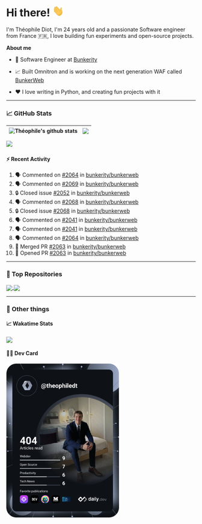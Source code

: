 # Hi there! <img src="./wave.gif" width="30px" height="30px" />

I'm Théophile Diot, I'm 24 years old and a passionate Software engineer from France 🇫🇷, I love building fun experiments and open-source projects.

**About me**

- 💼 Software Engineer at [Bunkerity](https://www.bunkerity.com/)

- 📈 Built Omnitron and is working on the next generation WAF called [BunkerWeb](https://www.bunkerweb.io)

- ❤️ I love writing in Python, and creating fun projects with it

---

### 📈 GitHub Stats

| <img align="center" src="https://github-readme-stats.vercel.app/api?username=TheophileDiot&show_icons=true&include_all_commits=true&theme=algolia&hide_border=true&rank_icon=github" alt="Théophile's github stats" /> | <img align="center" src="https://github-readme-stats.vercel.app/api/top-langs/?username=TheophileDiot&layout=compact&theme=algolia&hide_border=true" /> |
| ---------------------------------------------------------------------------------------------------------------------------------------------------------------------------------------------------------------------- | ------------------------------------------------------------------------------------------------------------------------------------------------------- |

![](https://github-readme-activity-graph.vercel.app/graph?username=TheophileDiot&theme=tokyo-night)

#### :zap: Recent Activity

<!--START_SECTION:activity-->
1. 🗣 Commented on [#2064](https://github.com/bunkerity/bunkerweb/issues/2064#issuecomment-2709585714) in [bunkerity/bunkerweb](https://github.com/bunkerity/bunkerweb)
2. 🗣 Commented on [#2069](https://github.com/bunkerity/bunkerweb/issues/2069#issuecomment-2704213944) in [bunkerity/bunkerweb](https://github.com/bunkerity/bunkerweb)
3. 🔒 Closed issue [#2052](https://github.com/bunkerity/bunkerweb/issues/2052) in [bunkerity/bunkerweb](https://github.com/bunkerity/bunkerweb)
4. 🗣 Commented on [#2068](https://github.com/bunkerity/bunkerweb/issues/2068#issuecomment-2703895531) in [bunkerity/bunkerweb](https://github.com/bunkerity/bunkerweb)
5. 🔒 Closed issue [#2068](https://github.com/bunkerity/bunkerweb/issues/2068) in [bunkerity/bunkerweb](https://github.com/bunkerity/bunkerweb)
6. 🗣 Commented on [#2041](https://github.com/bunkerity/bunkerweb/issues/2041#issuecomment-2703109269) in [bunkerity/bunkerweb](https://github.com/bunkerity/bunkerweb)
7. 🗣 Commented on [#2041](https://github.com/bunkerity/bunkerweb/issues/2041#issuecomment-2703036359) in [bunkerity/bunkerweb](https://github.com/bunkerity/bunkerweb)
8. 🗣 Commented on [#2064](https://github.com/bunkerity/bunkerweb/issues/2064#issuecomment-2703031775) in [bunkerity/bunkerweb](https://github.com/bunkerity/bunkerweb)
9. 🎉 Merged PR [#2063](https://github.com/bunkerity/bunkerweb/pull/2063) in [bunkerity/bunkerweb](https://github.com/bunkerity/bunkerweb)
10. 💪 Opened PR [#2063](https://github.com/bunkerity/bunkerweb/pull/2063) in [bunkerity/bunkerweb](https://github.com/bunkerity/bunkerweb)
<!--END_SECTION:activity-->

---

### 🔧 Top Repositories

<a href="https://github.com/bunkerity/bunkerweb">
  <img align="center" src="https://github-readme-stats.vercel.app/api/pin/?username=Bunkerity&repo=bunkerweb&theme=algolia" />
</a>
<a href="https://github.com/TheophileDiot/Omnitron">
  <img align="center" src="https://github-readme-stats.vercel.app/api/pin/?username=TheophileDiot&repo=Omnitron&theme=algolia" />
</a>

---

### 🎉 Other things

#### 📈 Wakatime Stats

<a href="https://wakatime.com/@theophile_bunkerity">
  <img align="center" src="https://github-readme-stats.vercel.app/api/wakatime?username=3aa5ce41-c253-43d9-8441-a721e446a45f&layout=compact&theme=algolia" />
</a>

#### 👨‍💻 Dev Card

<a href="https://app.daily.dev/TheophileDt">
  <img src="./devcard.svg" width="300" alt="Théophile Diot's Dev Card"/>
</a>
